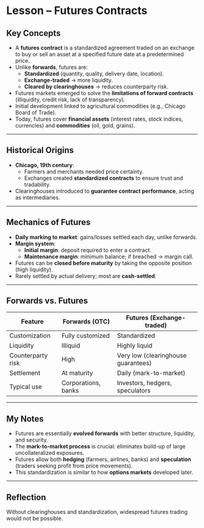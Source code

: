# Lesson – Futures Contracts

## Key Concepts
- A **futures contract** is a standardized agreement traded on an exchange to buy or sell an asset at a specified future date at a predetermined price.
- Unlike **forwards**, futures are:
  - **Standardized** (quantity, quality, delivery date, location).
  - **Exchange-traded** → more liquidity.
  - **Cleared by clearinghouses** → reduces counterparty risk.
- Futures markets emerged to solve the **limitations of forward contracts** (illiquidity, credit risk, lack of transparency).
- Initial development linked to agricultural commodities (e.g., Chicago Board of Trade).
- Today, futures cover **financial assets** (interest rates, stock indices, currencies) and **commodities** (oil, gold, grains).

---

## Historical Origins
- **Chicago, 19th century**: 
  - Farmers and merchants needed price certainty.
  - Exchanges created **standardized contracts** to ensure trust and tradability.
- Clearinghouses introduced to **guarantee contract performance**, acting as intermediaries.

---

## Mechanics of Futures
- **Daily marking to market**: gains/losses settled each day, unlike forwards.
- **Margin system**:
  - **Initial margin**: deposit required to enter a contract.
  - **Maintenance margin**: minimum balance; if breached → margin call.
- Futures can be **closed before maturity** by taking the opposite position (high liquidity).
- Rarely settled by actual delivery; most are **cash-settled**.

---

## Forwards vs. Futures
| Feature              | Forwards (OTC)                   | Futures (Exchange-traded)             |
|----------------------|----------------------------------|---------------------------------------|
| Customization        | Fully customized                 | Standardized                          |
| Liquidity            | Illiquid                         | Highly liquid                         |
| Counterparty risk    | High                             | Very low (clearinghouse guarantees)   |
| Settlement           | At maturity                      | Daily (mark-to-market)                |
| Typical use          | Corporations, banks              | Investors, hedgers, speculators       |

---

## My Notes
- Futures are essentially **evolved forwards** with better structure, liquidity, and security.
- The **mark-to-market process** is crucial: eliminates build-up of large uncollateralized exposures.
- Futures allow both **hedging** (farmers, airlines, banks) and **speculation** (traders seeking profit from price movements).
- This standardization is similar to how **options markets** developed later.

---

## Reflection

Without clearinghouses and standardization, widespread futures trading would not be possible.  

